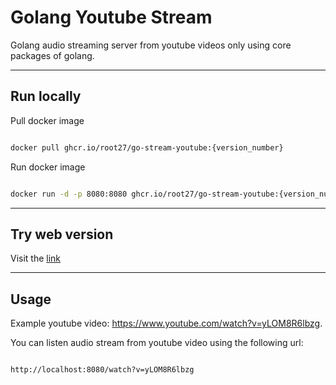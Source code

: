 # Golang Youtube Stream

Golang audio streaming server from youtube videos only using core packages of golang.

---

## Run locally


Pull docker image

```bash

docker pull ghcr.io/root27/go-stream-youtube:{version_number}

```

Run docker image

```bash

docker run -d -p 8080:8080 ghcr.io/root27/go-stream-youtube:{version_number}

```

---

## Try web version

Visit the [link](https://audio.root27.dev)

---

## Usage

Example youtube video: https://www.youtube.com/watch?v=yLOM8R6lbzg.

You can listen audio stream from youtube video using the following url:

```bash

http://localhost:8080/watch?v=yLOM8R6lbzg

```







